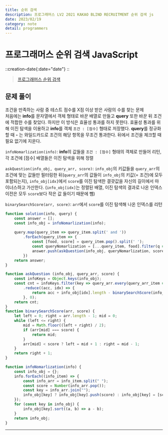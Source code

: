 ```yaml
---
title: 순위 검색
description: 프로그래머스 LV2 2021 KAKAO BLIND RECRUITMENT 순위 검색 js 
date: 2023/02/19
category: note
detail: programmers
---
```


# 프로그래머스 순위 검색 JavaScript
::creation-date{:date="date"}
::

> <a href="https://school.programmers.co.kr/learn/courses/30/lessons/72412" target="_blank" class="font-bold">프로그래머스 순위 검색</a>

## 문제 풀이
조건을 만족하는 사람 중 테스트 점수를 X점 이상 받은 사람의 수를 찾는 문제  
처음에는 **info**를 문자열에서 객체 형태로 바꾼 배열로 만들고 **query** 또한 바꾼 뒤 조건에 적합한 수를 찾았다. 하지만 이 방식은 효율성 통과를 하지 못한다. 효율성 통과를 위해 이진 탐색을 이용하고 **info**를 객체 `조건 : [점수]` 형태로 저장했다.  **query**를 정규화할 때 **-** 는 와일드카드로 조건의 해당 항목을 무조건 통과한다. 뒤에서 조건을 체크할 때 필요 없기에 지운다.

`infoNomarlization(info)`: **info**의 값들을 `조건 : [점수]` 형태의 객체로 만들어 리턴, 각 조건에 \[점수] 배열들은 이진 탐색을 위해 정렬  

`askQuestion(info_obj, query_arr, score)`: `info_obj`의 키값들을 `query_arr`의 조건에 맞는 값들만 필터링한 뒤(`query_arr`의 값들이 `info_obj`의 키값(= 조건)에 모두 포함되는지), 
`info_obj[idx]`에서 `score`를 이진 탐색한 결괏값을 자신의 길이에서 마이너스하고 가산한다. (`info_obj[idx]`는 정렬된 배열, 이진 탐색의 결과로 나온 인덱스 이전은 모두 `score`보다 작은 값 들이기 때문에 뺌)  

`binarySearchScore(arr, score)`: `arr`에서 `score`를 이진 탐색해 나온 인덱스를 리턴
```js
function solution(info, query) {
    const answer = [];
    const info_obj = infoNomarlization(info);
    
    query.map(query_item => query_item.split(' and '))
        .forEach(query_item => {
            const [food, score] = query_item.pop().split(' ');
            const queryNomarlization = [...query_item, food].filter(q => q !== '-');
            answer.push(askQuestion(info_obj, queryNomarlization, score));
        })
    return answer;
}

function askQuestion (info_obj, query_arr, score) {
    const infoKeys = Object.keys(info_obj);
    const cnt = infoKeys.filter(key => query_arr.every(query_arr_item => key.includes(query_arr_item)))
        .reduce((acc, idx) => {
            return acc + info_obj[idx].length - binarySearchScore(info_obj[idx], score);
        }, 0);
    return cnt;
}
function binarySearchScore(arr, score) {
    let left = 0; right = arr.length - 1; mid = 0;
    while (left <= right) {
        mid = Math.floor((left + right) / 2);
        if (arr[mid] === score) {
            return mid;
        }
        arr[mid] < score ? left = mid + 1 : right = mid - 1; 
    }
    return right + 1;
}

function infoNomarlization(info) {
    const info_obj = {};
    info.forEach((info_item) => {
        const info_arr = info_item.split(" ");
        const score = Number(info_arr.pop());
        const key = info_arr.join("");
        info_obj[key] ? info_obj[key].push(score) : info_obj[key] = [score];
    });
    for (const key in info_obj) {
        info_obj[key].sort((a, b) => a - b);
    }
    return info_obj; 
}
```

---